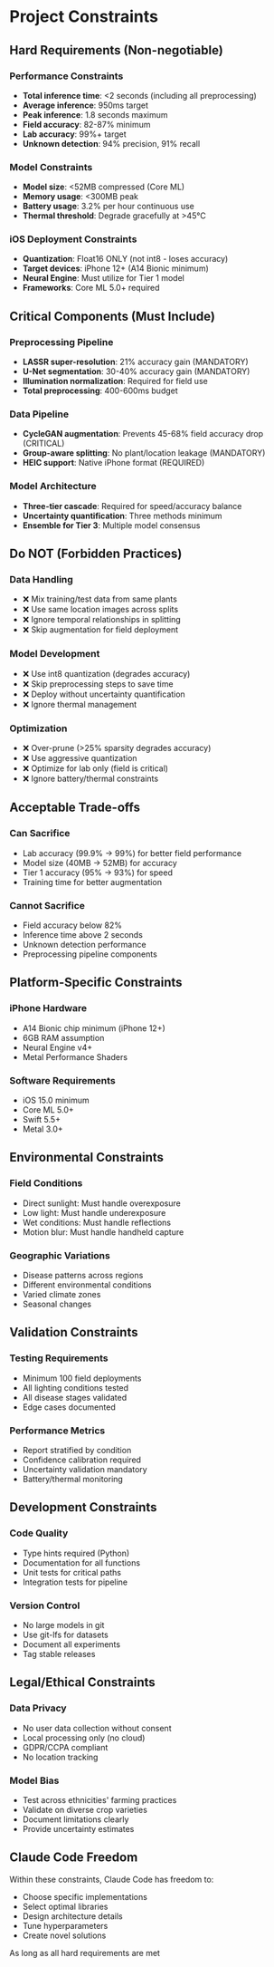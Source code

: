 # Project Constraints

## Hard Requirements (Non-negotiable)

### Performance Constraints
- **Total inference time**: <2 seconds (including all preprocessing)
- **Average inference**: 950ms target
- **Peak inference**: 1.8 seconds maximum
- **Field accuracy**: 82-87% minimum
- **Lab accuracy**: 99%+ target
- **Unknown detection**: 94% precision, 91% recall

### Model Constraints
- **Model size**: <52MB compressed (Core ML)
- **Memory usage**: <300MB peak
- **Battery usage**: 3.2% per hour continuous use
- **Thermal threshold**: Degrade gracefully at >45°C

### iOS Deployment Constraints
- **Quantization**: Float16 ONLY (not int8 - loses accuracy)
- **Target devices**: iPhone 12+ (A14 Bionic minimum)
- **Neural Engine**: Must utilize for Tier 1 model
- **Frameworks**: Core ML 5.0+ required

## Critical Components (Must Include)

### Preprocessing Pipeline
- **LASSR super-resolution**: 21% accuracy gain (MANDATORY)
- **U-Net segmentation**: 30-40% accuracy gain (MANDATORY)
- **Illumination normalization**: Required for field use
- **Total preprocessing**: 400-600ms budget

### Data Pipeline
- **CycleGAN augmentation**: Prevents 45-68% field accuracy drop (CRITICAL)
- **Group-aware splitting**: No plant/location leakage (MANDATORY)
- **HEIC support**: Native iPhone format (REQUIRED)

### Model Architecture
- **Three-tier cascade**: Required for speed/accuracy balance
- **Uncertainty quantification**: Three methods minimum
- **Ensemble for Tier 3**: Multiple model consensus

## Do NOT (Forbidden Practices)

### Data Handling
- ❌ Mix training/test data from same plants
- ❌ Use same location images across splits
- ❌ Ignore temporal relationships in splitting
- ❌ Skip augmentation for field deployment

### Model Development
- ❌ Use int8 quantization (degrades accuracy)
- ❌ Skip preprocessing steps to save time
- ❌ Deploy without uncertainty quantification
- ❌ Ignore thermal management

### Optimization
- ❌ Over-prune (>25% sparsity degrades accuracy)
- ❌ Use aggressive quantization
- ❌ Optimize for lab only (field is critical)
- ❌ Ignore battery/thermal constraints

## Acceptable Trade-offs

### Can Sacrifice
- Lab accuracy (99.9% → 99%) for better field performance
- Model size (40MB → 52MB) for accuracy
- Tier 1 accuracy (95% → 93%) for speed
- Training time for better augmentation

### Cannot Sacrifice
- Field accuracy below 82%
- Inference time above 2 seconds
- Unknown detection performance
- Preprocessing pipeline components

## Platform-Specific Constraints

### iPhone Hardware
- A14 Bionic chip minimum (iPhone 12+)
- 6GB RAM assumption
- Neural Engine v4+
- Metal Performance Shaders

### Software Requirements
- iOS 15.0 minimum
- Core ML 5.0+
- Swift 5.5+
- Metal 3.0+

## Environmental Constraints

### Field Conditions
- Direct sunlight: Must handle overexposure
- Low light: Must handle underexposure
- Wet conditions: Must handle reflections
- Motion blur: Must handle handheld capture

### Geographic Variations
- Disease patterns across regions
- Different environmental conditions
- Varied climate zones
- Seasonal changes

## Validation Constraints

### Testing Requirements
- Minimum 100 field deployments
- All lighting conditions tested
- All disease stages validated
- Edge cases documented

### Performance Metrics
- Report stratified by condition
- Confidence calibration required
- Uncertainty validation mandatory
- Battery/thermal monitoring

## Development Constraints

### Code Quality
- Type hints required (Python)
- Documentation for all functions
- Unit tests for critical paths
- Integration tests for pipeline

### Version Control
- No large models in git
- Use git-lfs for datasets
- Document all experiments
- Tag stable releases

## Legal/Ethical Constraints

### Data Privacy
- No user data collection without consent
- Local processing only (no cloud)
- GDPR/CCPA compliant
- No location tracking

### Model Bias
- Test across ethnicities' farming practices
- Validate on diverse crop varieties
- Document limitations clearly
- Provide uncertainty estimates

## Claude Code Freedom

Within these constraints, Claude Code has freedom to:
- Choose specific implementations
- Select optimal libraries
- Design architecture details
- Tune hyperparameters
- Create novel solutions

As long as all hard requirements are met